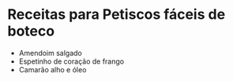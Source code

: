 # Receitas para Petiscos fáceis de boteco

- Amendoim salgado
- Espetinho de coração de frango
- Camarão alho e óleo

